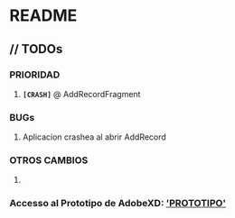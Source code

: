 # README



## // TODOs

### PRIORIDAD

1. **`[CRASH]`** @ AddRecordFragment

### BUGs

1. Aplicacion crashea al abrir AddRecord

### OTROS CAMBIOS

1. 

### Accesso al Prototipo de AdobeXD: ['PROTOTIPO'](https://xd.adobe.com/view/19b724b8-02c5-4729-53c5-695cf89ad95c-6f86/?fullscreen)

